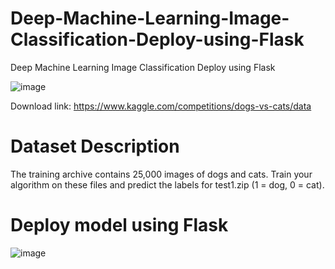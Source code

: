 # Deep-Machine-Learning-Image-Classification-Deploy-using-Flask
Deep Machine Learning Image Classification Deploy using Flask

![image](https://user-images.githubusercontent.com/108524748/235326003-36da66f1-f36e-42b5-82b9-ef9c2c9a3abd.png)

Download link: https://www.kaggle.com/competitions/dogs-vs-cats/data

# Dataset Description

The training archive contains 25,000 images of dogs and cats. Train your algorithm on these files and predict the labels for test1.zip (1 = dog, 0 = cat).


# Deploy model using Flask

![image](https://user-images.githubusercontent.com/108524748/235326094-eface882-a954-4770-ac35-1c4fdcd26c89.png)

